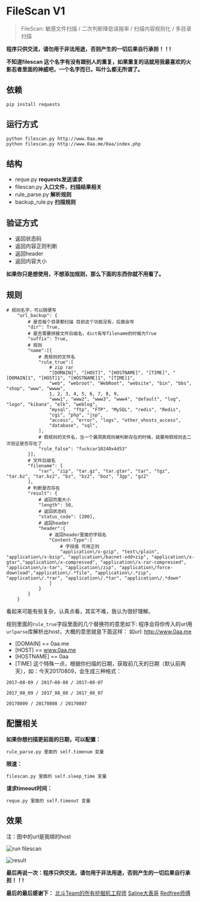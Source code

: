 # FileScan V1

> FileScan: 敏感文件扫描 / 二次判断降低误报率 / 扫描内容规则化 / 多目录扫描

**程序只供交流，请勿用于非法用途，否则产生的一切后果自行承担！！!**

**不知道filescan 这个名字有没有跟别人的重复，如果重复的话就用我最喜欢的火影忍者里面的神威吧，一个名字而已，叫什么都无所谓了。**

依赖
----
```
pip install requests
```

运行方式
----
```
python filescan.py http://www.0aa.me
python filescan.py http://www.0aa.me/0aa/index.php
```

结构
----
 - reque.py **requests发送请求**
 - filescan.py **入口文件，扫描结果相关**
 - rule_parse.py **解析规则**
 - backup_rule.py **扫描规则**

验证方式
----
 - 返回状态码
 - 返回内容正则判断
 - 返回header
 - 返回内容大小

**如果你只是想使用，不想添加规则，那么下面的东西你就不用看了。**

规则
----


    # 规则名字，可以随便写
        "url_backup": {
            # 是否每个目录都扫描 目前这个功能没有，后面会写
            "dir": True,
            # 是否需要拼接文件后缀名，dict有写filename的时候为True
            "suffix": True,
            # 规则
            "name":[{
                # 真规则的文件名
                "rule_true":[
                    # zip rar
                    "[DOMAIN]", "[HOST]", "[HOSTNAME]", "[TIME]", "[DOMAIN]1", "[HOST]1", "[HOSTNAME]1", "[TIME]1",
                    "web", "webroot", "WebRoot", "website", "bin", "bbs", "shop", "www", "wwww",
                    1, 2, 3, 4, 5, 6, 7, 8, 9,
                    "www1", "www2", "www3", "www4", "default", "log", "logo", "kibana", "elk", "weblog",
                    "mysql", "ftp", "FTP", "MySQL", "redis", "Redis",
                    "cgi", "php", "jsp",
                    "access", "error", "logs", "other_vhosts_access",
                    "database", "sql",
                ],
                # 假规则的文件名，当一个漏洞真规则被判断存在的时候，就要用假规则去二次验证是否存在了
                "rule_false": "fuckcar10240x4d53"
            }],
            # 文件后缀名
            "filename": [
                "rar", "zip", "tar.gz", "tar.gtar", "tar", "tgz", "tar.bz", "tar.bz2", "bz", "bz2", "boz", "3gp", "gz2"
            ],
            # 判断是否存在
            "result": {
                # 返回页面大小
                "length": 50,
                # 返回状态码
                "status_code": [200],
                # 返回header
                "header":{
                    # 返回header里面的字段名
                    "Content-Type":[
                        # 字段值 可用正则
                        "application\/x-gzip", "text\/plain", "application\/x-bzip", "application\/bacnet-xdd+zip", "application\/x-gtar","application\/x-compressed", "application\/x-rar-compressed", "application\/x-tar", "application\/zip", "application\/force-download","application\/.*file", "application\/.*zip", "application\/.*rar", "application\/.*tar", "application\/.*down"
                    ]
                }
            }
        }


看起来可能有些复杂，认真点看，其实不难，我认为很好理解。

规则里面的`rule_true`字段里面的几个替换符的意思如下:
程序会将你传入的url用`urlparse`库解析出host，大概的意思就是下面这样：
如url: http://www.0aa.me
 - [DOMAIN]   == 0aa.me
 - [HOST]    == www.0aa.me
 - [HOSTNAME] == 0aa
 - [TIME] 这个特殊一点，根据你扫描的日期，获取前几天的日期（默认前两天），如：今天20170809，会生成三种格式：
```
2017—08-09 / 2017—08-08 / 2017—08-07

2017_08_09 / 2017_08_08 / 2017_08_07

20170809 / 20170808 / 20170807
```

配置相关
----
**如果你想扫描更前面的日期，可以配置：**
```
rule_parse.py 里面的 self.timenum 变量
```

**限速：**
```
filescan.py 里面的 self.sleep_time 变量
```

**请求timeout时间：**
```
reque.py 里面的 self.timeout 变量
```

效果
----
注：图中的url是我绑的host

![run filescan][1]

![result][2]

**最后再说一次：程序只供交流，请勿用于非法用途，否则产生的一切后果自行承担！！!**

**最后的最后感谢下：**
[北斗Team的所有挖掘机工程师][3]
[Saline大表哥][4]
[Redfree师傅][5]


  [1]: http://www.0aa.me/usr/uploads/2017/08/1738764841.png
  [2]: http://www.0aa.me/usr/uploads/2017/08/4102254597.png
  [3]: https://secboom.com/
  [4]: http://0cx.cc/
  [5]: http://py4.me/blog/
